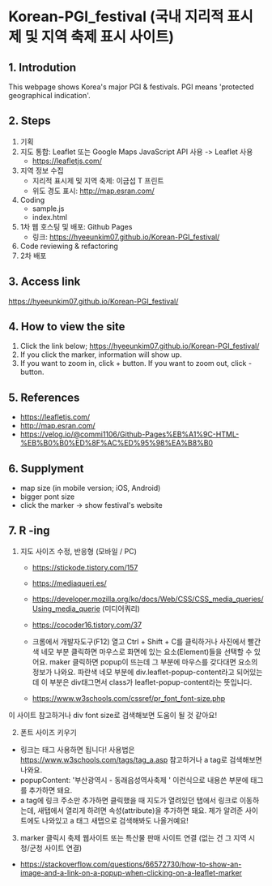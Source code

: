 # Korean-PGI_festival (국내 지리적 표시제 및 지역 축제 표시 사이트)

## 1. Introdution
This webpage shows Korea's major PGI & festivals. PGI means 'protected geographical indication'.

## 2. Steps
1) 기획
2) 지도 통합: Leaflet 또는 Google Maps JavaScript API 사용 -> Leaflet 사용
   - https://leafletjs.com/
3) 지역 정보 수집
   - 지리적 표시제 및 지역 축제: 이금섭 T 프린트
   - 위도 경도 표시: http://map.esran.com/
4) Coding
   - sample.js
   - index.html
5) 1차 웹 호스팅 및 배포: Github Pages 
   - 링크: https://hyeeunkim07.github.io/Korean-PGI_festival/
6) Code reviewing & refactoring
7) 2차 배포

## 3. Access link
https://hyeeunkim07.github.io/Korean-PGI_festival/

## 4. How to view the site
1) Click the link below;
https://hyeeunkim07.github.io/Korean-PGI_festival/
2) If you click the marker, information will show up.
3) If you want to zoom in, click + button. If you want to zoom out, click - button.

## 5. References
- https://leafletjs.com/
- http://map.esran.com/
- https://velog.io/@commi1106/Github-Pages%EB%A1%9C-HTML-%EB%B0%B0%ED%8F%AC%ED%95%98%EA%B8%B0

## 6. Supplyment
- map size (in mobile version; iOS, Android)
- bigger pont size
- click the marker -> show festival's website

## 7. R -ing
1. 지도 사이즈 수정, 반응형 (모바일 / PC)
   - https://stickode.tistory.com/157
   - https://mediaqueri.es/
   - https://developer.mozilla.org/ko/docs/Web/CSS/CSS_media_queries/Using_media_querie (미디어쿼리)
   - https://cocoder16.tistory.com/37
   
   - 크롬에서 개발자도구(F12) 열고 Ctrl + Shift + C를 클릭하거나 사진에서 빨간색 네모 부분 클릭하면 마우스로 화면에 있는 요소(Element)들을 선택할 수 있어요. maker 클릭하면 popup이 뜨는데 그 부분에 마우스를 갖다대면 요소의 정보가 나와요. 파란색 네모 부분에 div.leaflet-popup-content라고 되어있는데 이 부분은 div태그면서 class가 leaflet-popup-content라는 뜻입니다.
   - https://www.w3schools.com/cssref/pr_font_font-size.php
     
이 사이트 참고하거나 div font size로 검색해보면 도움이 될 것 같아요!

2. 폰트 사이즈 키우기
- 링크는 <a>태그 사용하면 됩니다! 사용법은 https://www.w3schools.com/tags/tag_a.asp 참고하거나 a tag로 검색해보면 나와요.
- popupContent: '부산광역시 - 동래읍성역사축제 <a></a>' 이런식으로 내용쓴 부분에 <a> 태그를 추가하면 돼요.
- a tag에 링크 주소만 추가하면 클릭했을 때 지도가 열려있던 탭에서 링크로 이동하는데, 새탭에서 열리게 하려면 속성(attribute)을 추가하면 돼요. 제가 알려준 사이트에도 나와있고 a 태그 새탭으로 검색해봐도 나올거예요!

3. marker 클릭시 축제 웹사이트 또는 특산물 판매 사이트 연결 (없는 건 그 지역 시청/군청 사이트 연결)
- https://stackoverflow.com/questions/66572730/how-to-show-an-image-and-a-link-on-a-popup-when-clicking-on-a-leaflet-marker
